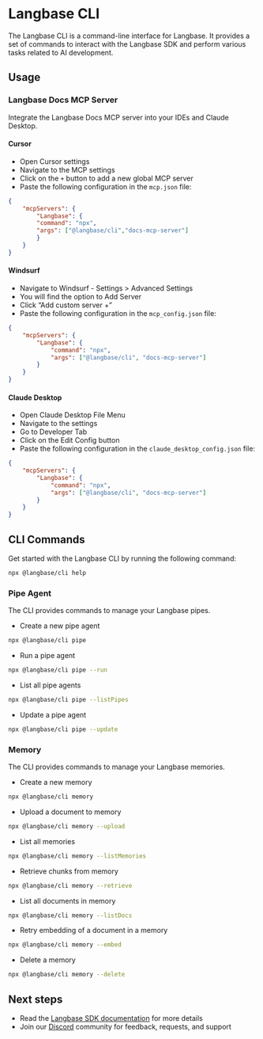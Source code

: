 # Langbase CLI

The Langbase CLI is a command-line interface for Langbase. It provides a set of commands to interact with the Langbase SDK and perform various tasks related to AI development.

## Usage

### Langbase Docs MCP Server

Integrate the Langbase Docs MCP server into your IDEs and Claude Desktop.

#### Cursor
- Open Cursor settings
- Navigate to the MCP settings
- Click on the `+` button to add a new global MCP server
- Paste the following configuration in the `mcp.json` file:
```json
{
    "mcpServers": {
        "Langbase": {
        "command": "npx",
        "args": ["@langbase/cli","docs-mcp-server"]
        }
    }
}
```

#### Windsurf
- Navigate to Windsurf - Settings > Advanced Settings
- You will find the option to Add Server
- Click “Add custom server +”
- Paste the following configuration in the `mcp_config.json` file:
```json
{
    "mcpServers": {
        "Langbase": {
            "command": "npx",
            "args": ["@langbase/cli", "docs-mcp-server"]
        }
    }
}
```

#### Claude Desktop
- Open Claude Desktop File Menu
- Navigate to the settings
- Go to Developer Tab
- Click on the Edit Config button
- Paste the following configuration in the `claude_desktop_config.json` file:
```json
{
    "mcpServers": {
        "Langbase": {
            "command": "npx",
            "args": ["@langbase/cli", "docs-mcp-server"]
        }
    }
}
```


## CLI Commands

Get started with the Langbase CLI by running the following command:

```bash
npx @langbase/cli help
```

### Pipe Agent
The CLI provides commands to manage your Langbase pipes.

- Create a new pipe agent 
```bash
npx @langbase/cli pipe  
```

- Run a pipe agent
```bash
npx @langbase/cli pipe --run
```

- List all pipe agents
```bash
npx @langbase/cli pipe --listPipes
```

- Update a pipe agent
```bash
npx @langbase/cli pipe --update
```


### Memory
The CLI provides commands to manage your Langbase memories.

- Create a new memory
```bash
npx @langbase/cli memory
```

- Upload a document to memory
```bash
npx @langbase/cli memory --upload
```

- List all memories
```bash
npx @langbase/cli memory --listMemories
```

- Retrieve chunks from memory
```bash
npx @langbase/cli memory --retrieve
```

- List all documents in memory
```bash
npx @langbase/cli memory --listDocs
```

- Retry embedding of a document in a memory
```bash
npx @langbase/cli memory --embed
```

- Delete a memory
```bash
npx @langbase/cli memory --delete
```

## Next steps

- Read the [Langbase SDK documentation](https://langbase.com/docs/sdk) for more details
- Join our [Discord](https://langbase.com/discord) community for feedback, requests, and support
